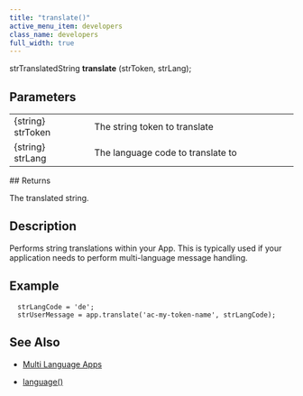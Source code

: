 ```yaml
---
title: "translate()"
active_menu_item: developers
class_name: developers
full_width: true
---
```



strTranslatedString **translate** (strToken, strLang);

## Parameters

<table>
<tr>
<td width="170">
{string} strToken

</td>
<td width="1">
</td>
<td width="710">
The string token to translate

</td>
</tr>
<tr>
<td width="170">
{string} strLang

</td>
<td width="1">
</td>
<td width="710">
The language code to translate to

</td>
</tr>
</table>
## Returns

The translated string.

## Description

Performs string translations within your App. This is typically used if your application needs to perform multi-language message handling.

## Example

      strLangCode = 'de';  
      strUserMessage = app.translate('ac-my-token-name', strLangCode);   
     
   

## See Also

 - [Multi Language Apps](/developers/user-guide/product-guide/advanced-features/multi-language-apps/)

 - [language()](/developers/user-guide/scripting-apis/client-api/multi-language-apps/language)

